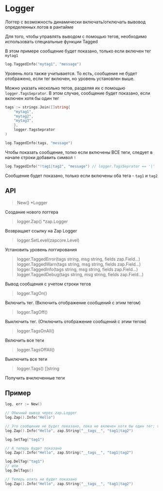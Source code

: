 # Logger

Логгер с возможность динамически включать/отключать вывовод определенных логов в рантайме

Для того, чтобы управлять выводом с помощью тегов, необходимо использовать специальные функции Tagged<LEVEL>

В этом примере сообщение будет показано, только если включен тег `mytag1`

```go
log.TaggedInfo("mytag1", "message")
```

Уровень лога также учитывается. То есть, сообщение не будет отображено, если тег включен, но уровень установлен выше.

Можно указать несколько тегов, разделяя их с помощью `logger.TagsSeprator`. В этом случае, сообщение будет показано, если включен хотя бы один тег

```go
tags := strings.Join([]string{ 
    "mytag1", 
    "mytag2",
    "mytag3",
    },
    logger.TagsSeprator 
)

log.TaggedInfo(tags, "message")
```

Чтобы показать сообщение, толко если включены ВСЕ теги, следует в начале строки добавить символ `!`

```go
log.TaggedInfo("!tag1|tag2", "message") // logger.TagsSeprator == '|' 
```

Сообщение будет показано, только если включены оба тега - `tag1` и `tag2`

## API

> New() *Logger

Создание нового логгера

> logger.Zap() *zap.Logger

Возвращает ссылку на Zap Logger

> logger.SetLevel(zapcore.Level)

Установить уровень логгирования

> logger.TaggedError(tags string, msg string, fields zap.Field...)
> logger.TaggedWarn(tags string, msg string, fields zap.Field...)
> logger.TaggedInfo(tags string, msg string, fields zap.Field...)
> logger.TaggedDebug(tags string, msg string, fields zap.Field...)

Вывод сообщения с учетом строки тегов

> logger.TagOn(<TAGNAME>)

Включить тег. (Включить отображение сообщений с этим тегом)

> logger.TagOff(<TAGNAME>)

Выключить тег. (Отключить отображение сообщений с этим тегом)

> logger.TagsOnAll()

Включить все теги

> logger.TagsOffAll()

Выключить все теги

> logger.Tags() []string 

Получить вчключенные теги

## Пример

```go
log, err := New()

// Обычный вывод черех zap.Logger
log.Zap().Info("Hello")

// Это сообщение не будет показано, пока не включен хотя бы один тег: tag1 или tag2
log.Zap().Info("Hello", zap.String("__tags__", "tag1|tag2")

log.SetTag("tag1")

// А теперь будет показано
log.Zap().Info("Hello", zap.String("__tags__", "tag1|tag2")

log.DelTag("tag1") 
// или
log.DelTags()

// Теперь опять не будет показано
log.Zap().Info("Hello", zap.String("__tags__", "tag1|tag2")


```